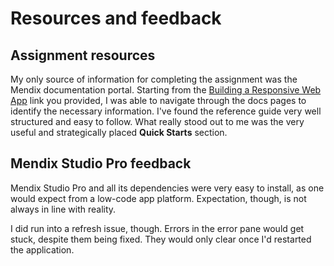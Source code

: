 ﻿


# Resources and feedback

## Assignment resources

My only source of information for completing the assignment was the Mendix documentation portal.
Starting from the [Building a Responsive Web App](https://docs.mendix.com/quickstarts/responsive-web-app/) link you provided, I was able to navigate through the docs pages to identify the necessary information. I've found the reference guide very well structured and easy to follow.
What really stood out to me was the very useful and strategically placed **Quick Starts** section.


## Mendix Studio Pro feedback

Mendix Studio Pro and all its dependencies were very easy to install, as one would expect from a low-code app platform. Expectation, though, is not always in line with reality.

I did run into a refresh issue, though. Errors in the error pane would get stuck, despite them being fixed. They would only clear once I'd restarted the application.

